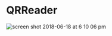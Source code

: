 # QRReader

![screen shot 2018-06-18 at 6 10 06 pm](https://user-images.githubusercontent.com/16849127/41536325-ec589294-7322-11e8-9951-19841ef25943.png)
